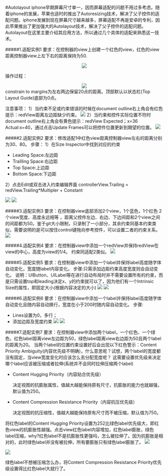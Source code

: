 #Autolayout
iphone早期屏幕尺寸单一，因而屏幕适配的问题不用过多考虑。随着iphone的发展，苹果也适时的推出了Autoresizing技术，解决了父子控件的适配问题。iphone发展到现在屏幕尺寸越来越多，屏幕适配不再是安卓的专利，因此苹果推出了更加强大的Autolayout技术，解决了父子控件的适配问题。Autolayout在这里主要介绍其应用方法，所以通过几个具体的适配来熟悉这一技术。

#####1.适配实例1
要求：在控制器的view上创建一个红色的view，红色的view距离控制器view上左下右的距离保持为50.
<div align="center">
<img src = "assets/pic15-1.png"</>
</div>

操作过程：
<div align="center">
<img src = "assets/pic15-2.gif"</>
</div>
constrain to margins为左右两边保留20点的距离。顶部默认以状态栏(Top Layout Guide)底部为0点。

注意事项：
1）当约束不足或约束错误的时候在document outline右上角会有红色提示：redView距离左边距缺少约束。
![](/assets/pic15-3.png)
2）当约束和控件实际位置不符时document outline右上角会有黄色提示：redView Expected；x=36 Actual:x=40，通过点击Update Frames可以把控件位置更新到期望的位置。
![](/assets/pic15-4.gif)


#####2.适配实例2
要求：修改适配1中红色view距离控制器view左右的距离分别为30、80。
步骤：
1）在Size Inspector中找到对应的约束
- Leading Space:左边距
- Trailling Space:右边距
- Top Space:上边距
- Bottom Space:下边距

2）点击Edit或双击进入约束编辑界面
controllerView.Trailing = redView.Trailing*Multipler + Constant

![](/assets/pic15-6.png)
![](/assets/pic15-5.gif)

#####3.适配实例3
要求：在控制器view底部添加2个view，1个蓝色，1个红色2个view宽度、高度永远相等，距离父控件左边、右边、下边间距和2个view之间的间距都为50。鉴于git大小限制，只录制了一小部分，其余约束同基本约束类似，需要说明的是可以按住control键拖向参考控件，可以设置二者的约束关系。
![](/assets/pic15-7.gif)

#####4.适配实例4
要求：在控制器view中添加一个redView并保持redView在view的中心，高度为view的1/4。
约束同适配2类似。
![](/assets/pic15-8.gif)

#####5.适配实例5
要求：在控制器view中添加一个label并保持label高度随字体自动变化，宽度随label内容变化。
步骤:只需添加边距约束高度宽度则会自动变化。
说明：UIButton、UILabel等在进行自动布局时并不需要设置所有的约束，而是只需设置top和leading决定x、y的约束就可以了，因为他们有一个Intrinsic Size的属性，即固定大小(根据内容决定的大小)
![](/assets/pic15-9.png)
![](/assets/pic15-10.gif)

#####6.适配实例6
要求：在控制器view中添加一个label并保持label高度随字体自动变化且随内容自动换行，宽度在小于200时随内容自动变化。
步骤:
- Lines设置为0，多行；
- 添加边距及宽度约束
![](/assets/pic15-11.gif)
![](/assets/pic15-12.gif)

#####7.适配实例7
要求：在控制器view中添加两个label，一个红色、一个绿色，红色label距离view左边距为50，绿色label距离view右边距为50且两个label的距离为20。
当两个label的位置约束设置好后会出现以下红色警示：Content Priority Ambiguity(内容优先级不明确)，什么意思呢？试想，两个label的宽度都没有固定，当view宽度变化时应该怎么去分配宽度呢？
这需要设置优先级来决定哪个label应该被压缩或者拉伸(系统并不会同时拉伸压缩两个label)
- Content Hugging Priority（内容贴合优先级）

  决定视图的抗膨胀属性，值越大越能保持原有尺寸，抗膨胀的能力也就越强，默认值为250。
- Content Compression Resistance Priority（内容抗压优先级）

  决定视图的抗压缩性，值越大越能保持原有尺寸而不被压缩，默认值为750。

将红色label的Content Hugging Priority设置为252比绿色label优先级大，即红色view的抗膨胀性越强。点击view红色label内容增加，红色label膨胀，绿色label压缩，why?红色label不是抗膨胀性更强吗，怎么被拉伸了。因为抗膨胀是相对的，此时绿色label并没有被拉伸，所有要膨胀只有绿色label膨胀了。
![](/assets/pic15-13.png)

![](/assets/pic15-14.gif)


绿色label不想被压缩怎么办，将Content Compression Resistance Priority优先级设置得比红色label大就行了。

